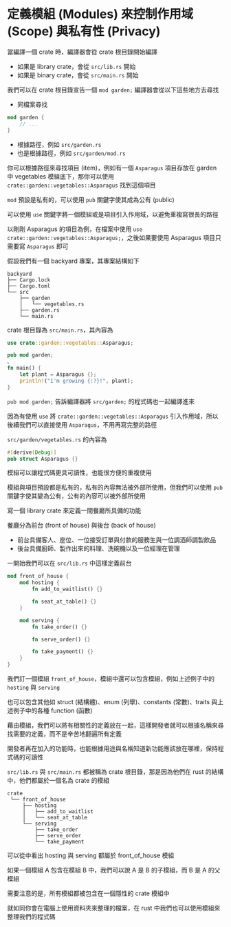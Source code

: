 # 定義模組 (Modules) 來控制作用域 (Scope) 與私有性 (Privacy)

當編譯一個 crate 時，編譯器會從 crate 根目錄開始編譯

- 如果是 library crate，會從 `src/lib.rs` 開始
- 如果是 binary crate，會從 `src/main.rs` 開始

我們可以在 crate 根目錄宣告一個 `mod garden;` 編譯器會從以下這些地方去尋找

- 同檔案尋找

```rust
mod garden {
    // ...
}
```

- 根據路徑，例如 `src/garden.rs`
- 也是根據路徑，例如 `src/garden/mod.rs`

你可以根據路徑來尋找項目 (item)，例如有一個 `Asparagus` 項目存放在 garden 中 vegetables 模組底下，那你可以使用 `crate::garden::vegetables::Asparagus` 找到這個項目

`mod` 預設是私有的，可以使用 `pub` 關鍵字使其成為公有 (public)

可以使用 `use` 關鍵字將一個模組或是項目引入作用域，以避免重複寫很長的路徑

以剛剛 Asparagus 的項目為例，在檔案中使用 `use crate::garden::vegetables::Asparagus;`，之後如果要使用 Asparagus 項目只需要寫 `Asparagus` 即可

假設我們有一個 backyard 專案，其專案結構如下

```text
backyard
├── Cargo.lock
├── Cargo.toml
└── src
    ├── garden
    │   └── vegetables.rs
    ├── garden.rs
    └── main.rs
```

crate 根目錄為 `src/main.rs`，其內容為

```rust
use crate::garden::vegetables::Asparagus;

pub mod garden;
、
fn main() {
    let plant = Asparagus {};
    println!("I'm growing {:?}!", plant);
}
```

`pub mod garden;` 告訴編譯器將 `src/garden;` 的程式碼也一起編譯進來

因為有使用 `use` 將 `crate::garden::vegetables::Asparagus` 引入作用域，所以後續我們可以直接使用 `Asparagus`，不用再寫完整的路徑

`src/garden/vegetables.rs` 的內容為

```rust
#[derive(Debug)]
pub struct Asparagus {}
```

模組可以讓程式碼更具可讀性，也能很方便的重複使用

模組與項目預設都是私有的，私有的內容無法被外部所使用，但我們可以使用 `pub` 關鍵字使其變為公有，公有的內容可以被外部所使用

寫一個 library crate 來定義一間餐廳所具備的功能

餐廳分為前台 (front of house) 與後台 (back of house)

- 前台具備客人、座位、一位接受訂單與付款的服務生與一位調酒師調製飲品
- 後台具備廚師、製作出來的料理、洗碗機以及一位經理在管理

一開始我們可以在 `src/lib.rs` 中這樣定義前台

```rust
mod front_of_house {
    mod hosting {
        fn add_to_waitlist() {}

        fn seat_at_table() {}
    }

    mod serving {
        fn take_order() {}

        fn serve_order() {}

        fn take_payment() {}
    }
}
```

我們訂一個模組 `front_of_house`，模組中還可以包含模組，例如上述例子中的 `hosting` 與 `serving`

也可以包含其他如 struct (結構體)、enum (列舉)、constants (常數)、traits 與上述例子中的各種 function (函數)

藉由模組，我們可以將有相關性的定義放在一起，這樣開發者就可以根據名稱來尋找需要的定義，而不是辛苦地翻遍所有定義

開發者再在加入的功能時，也能根據用途與名稱知道新功能應該放在哪裡，保持程式碼的可讀性

`src/lib.rs` 與 `src/main.rs` 都被稱為 crate 根目錄，那是因為他們在 rust 的結構中，他們都屬於一個名為 crate 的模組

```text
crate
 └── front_of_house
     ├── hosting
     │   ├── add_to_waitlist
     │   └── seat_at_table
     └── serving
         ├── take_order
         ├── serve_order
         └── take_payment
```

可以從中看出 hosting 與 serving 都屬於 front_of_house 模組

如果一個模組 A 包含在模組 B 中，我們可以說 A 是 B 的子模組，而 B 是 A 的父模組

需要注意的是，所有模組都被包含在一個隱性的 crate 模組中

就如同你會在電腦上使用資料夾來整理的檔案，在 rust 中我們也可以使用模組來整理我們的程式碼
